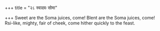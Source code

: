 +++
title = "२८ स्वादवः सोमा"

+++
Sweet are the Soma juices, come! Blent are the Soma juices, come!  
     Rsi-like, mighty, fair of cheek, come hither quickly to the feast.